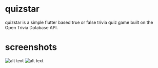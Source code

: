 # quizstar

quizstar is a simple flutter based true or false trivia quiz game built on the Open Trivia Database API.

# screenshots
![alt text](https://i.imgur.com/7H4JFdm.jpg)
![alt text](https://i.imgur.com/Jv0QYBY.jpg)
